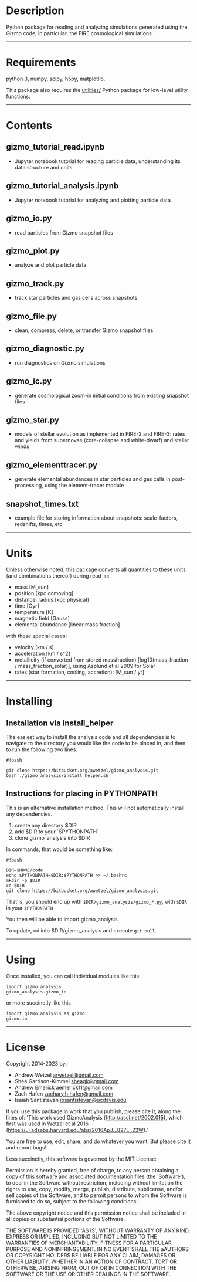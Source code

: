 # Description

Python package for reading and analyzing simulations generated using the Gizmo code, in particular, the FIRE cosmological simulations.


---
# Requirements

python 3, numpy, scipy, h5py, matplotlib.

This package also requires the [utilities/](https://bitbucket.org/awetzel/utilities) Python package for low-level utility functions.


---
# Contents

## gizmo_tutorial_read.ipynb
* Jupyter notebook tutorial for reading particle data, understanding its data structure and units

## gizmo_tutorial_analysis.ipynb
* Jupyter notebook tutorial for analyzing and plotting particle data

## gizmo_io.py
* read particles from Gizmo snapshot files

## gizmo_plot.py
* analyze and plot particle data

## gizmo_track.py
* track star particles and gas cells across snapshots

## gizmo_file.py
* clean, compress, delete, or transfer Gizmo snapshot files

## gizmo_diagnostic.py
* run diagnostics on Gizmo simulations

## gizmo_ic.py
* generate cosmological zoom-in initial conditions from existing snapshot files

## gizmo_star.py
* models of stellar evolution as implemented in FIRE-2 and FIRE-3: rates and yields from supernovae (core-collapse and white-dwarf) and stellar winds

## gizmo_elementtracer.py
* generate elemental abundances in star particles and gas cells in post-processing, using the element-tracer module

## snapshot_times.txt
* example file for storing information about snapshots: scale-factors, redshifts, times, etc

---
# Units

Unless otherwise noted, this package converts all quantities to these units (and combinations thereof) during read-in:

* mass [M_sun]
* position [kpc comoving]
* distance, radius [kpc physical]
* time [Gyr]
* temperature [K]
* magnetic field [Gauss]
* elemental abundance [linear mass fraction]

with these special cases:

* velocity [km / s]
* acceleration [km / s^2]
* metallicity (if converted from stored massfraction) [log10(mass_fraction / mass_fraction_solar)], using Asplund et al 2009 for Solar
* rates (star formation, cooling, accretion): [M_sun / yr]
				
---
# Installing

## Installation via install_helper

The easiest way to install the analysis code and all dependencies is to navigate to the directory you would like the code to be placed in, and then to run the following two lines.

```
#!bash

git clone https://bitbucket.org/awetzel/gizmo_analysis.git
bash ./gizmo_analysis/install_helper.sh
```

## Instructions for placing in PYTHONPATH

This is an alternative installation method.
This will not automatically install any dependencies.

1. create any directory $DIR
2. add $DIR to your `$PYTHONPATH`
3. clone gizmo_analysis into $DIR

In commands, that would be something like:
```
#!bash

DIR=$HOME/code
echo $PYTHONPATH=$DIR:$PYTHONPATH >> ~/.bashrc
mkdir -p $DIR
cd $DIR
git clone https://bitbucket.org/awetzel/gizmo_analysis.git
```

That is, you should end up with `$DIR/gizmo_analysis/gizmo_*.py`, with `$DIR` in your `$PYTHONPATH`

You then will be able to import gizmo_analysis.<whatever>

To update, cd into $DIR/gizmo_analysis and execute `git pull`.

---
# Using

Once installed, you can call individual modules like this:

```
import gizmo_analysis
gizmo_analysis.gizmo_io
```

or more succinctly like this

```
import gizmo_analysis as gizmo
gizmo.io
```


---
# License

Copyright 2014-2023 by:

* Andrew Wetzel <arwetzel@gmail.com>
* Shea Garrison-Kimmel <sheagk@gmail.com>
* Andrew Emerick <aemerick11@gmail.com>
* Zach Hafen <zachary.h.hafen@gmail.com>
* Isaiah Santistevan <ibsantistevan@ucdavis.edu>


If you use this package in work that you publish, please cite it, along the lines of: 'This work used GizmoAnalysis (http://ascl.net/2002.015), which first was used in Wetzel et al 2016 (https://ui.adsabs.harvard.edu/abs/2016ApJ...827L..23W).'

You are free to use, edit, share, and do whatever you want. But please cite it and report bugs!

Less succinctly, this software is governed by the MIT License:

Permission is hereby granted, free of charge, to any person obtaining a copy of this software and associated documentation files (the 'Software'), to deal in the Software without restriction, including without limitation the rights to use, copy, modify, merge, publish, distribute, sublicense, and/or sell copies of the Software, and to permit persons to whom the Software is furnished to do so, subject to the following conditions:

The above copyright notice and this permission notice shall be included in all copies or substantial portions of the Software.

THE SOFTWARE IS PROVIDED 'AS IS', WITHOUT WARRANTY OF ANY KIND, EXPRESS OR IMPLIED, INCLUDING BUT NOT LIMITED TO THE WARRANTIES OF MERCHANTABILITY, FITNESS FOR A PARTICULAR PURPOSE AND NONINFRINGEMENT. IN NO EVENT SHALL THE aAUTHORS OR COPYRIGHT HOLDERS BE LIABLE FOR ANY CLAIM, DAMAGES OR OTHER LIABILITY, WHETHER IN AN ACTION OF CONTRACT, TORT OR OTHERWISE, ARISING FROM, OUT OF OR IN CONNECTION WITH THE SOFTWARE OR THE USE OR OTHER DEALINGS IN THE SOFTWARE.
